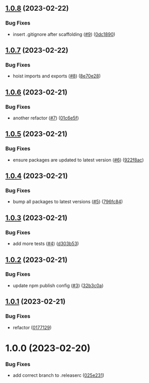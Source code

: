 ## [1.0.8](https://github.com/lachiejames/generate-project/compare/v1.0.7...v1.0.8) (2023-02-22)


### Bug Fixes

* insert .gitignore after scaffolding ([#9](https://github.com/lachiejames/generate-project/issues/9)) ([0dc1890](https://github.com/lachiejames/generate-project/commit/0dc1890758f33ed80cf58279a879134a0a9b1e7a))

## [1.0.7](https://github.com/lachiejames/generate-project/compare/v1.0.6...v1.0.7) (2023-02-22)


### Bug Fixes

* hoist imports and exports ([#8](https://github.com/lachiejames/generate-project/issues/8)) ([8e70e28](https://github.com/lachiejames/generate-project/commit/8e70e280e59bb5e83be17bcf0e141a817f1cfb34))

## [1.0.6](https://github.com/lachiejames/generate-project/compare/v1.0.5...v1.0.6) (2023-02-21)


### Bug Fixes

* another refactor ([#7](https://github.com/lachiejames/generate-project/issues/7)) ([01c6e5f](https://github.com/lachiejames/generate-project/commit/01c6e5fcf7e56c9871c2da220be9227418a77cc8))

## [1.0.5](https://github.com/lachiejames/generate-project/compare/v1.0.4...v1.0.5) (2023-02-21)


### Bug Fixes

* ensure packages are updated to latest version ([#6](https://github.com/lachiejames/generate-project/issues/6)) ([922f8ac](https://github.com/lachiejames/generate-project/commit/922f8aca6b7220f2ccbb25b06b72d361274b424c))

## [1.0.4](https://github.com/lachiejames/generate-project/compare/v1.0.3...v1.0.4) (2023-02-21)


### Bug Fixes

* bump all packages to latest versions ([#5](https://github.com/lachiejames/generate-project/issues/5)) ([796fc84](https://github.com/lachiejames/generate-project/commit/796fc84012b76c58f6db02ae8f25c37b35cd7335))

## [1.0.3](https://github.com/lachiejames/generate-project/compare/v1.0.2...v1.0.3) (2023-02-21)


### Bug Fixes

* add more tests ([#4](https://github.com/lachiejames/generate-project/issues/4)) ([d303b53](https://github.com/lachiejames/generate-project/commit/d303b53496d322d9b0751e96a7079e5764ec97ec))

## [1.0.2](https://github.com/lachiejames/generate-project/compare/v1.0.1...v1.0.2) (2023-02-21)


### Bug Fixes

* update npm publish config ([#3](https://github.com/lachiejames/generate-project/issues/3)) ([32b3c0a](https://github.com/lachiejames/generate-project/commit/32b3c0ac5bc7af98dea91d3a68142b4e07c3e1e0))

## [1.0.1](https://github.com/lachiejames/generate-project/compare/v1.0.0...v1.0.1) (2023-02-21)


### Bug Fixes

* refactor ([0177129](https://github.com/lachiejames/generate-project/commit/01771298b9659abc2f41abbb07f79ba3191cb892))

# 1.0.0 (2023-02-20)


### Bug Fixes

* add correct branch to .releaserc ([025e231](https://github.com/lachiejames/generate-project/commit/025e23117c3aa924a409e45d1155e7b6ad3abecd))
